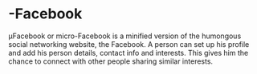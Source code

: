 # -Facebook
µFacebook or micro-Facebook is a minified version of the humongous social networking website, the Facebook. A person can set up his profile and add his person details, contact info and interests. This gives him the chance to connect with other people sharing similar interests.
